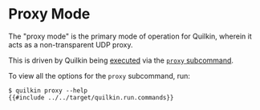 # Proxy Mode

The "proxy mode" is the primary mode of operation for Quilkin, wherein it acts as a non-transparent UDP proxy.

This is driven by Quilkin being [executed](./using.md#command-line-interface) via the 
[`proxy` subcommand](../api/quilkin/cli/struct.Proxy.html).

To view all the options for the `proxy` subcommand, run: 

```shell
$ quilkin proxy --help
{{#include ../../target/quilkin.run.commands}}
```
